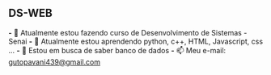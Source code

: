 ## DS-WEB

**-** 🔭 Atualmente estou fazendo curso de Desenvolvimento de Sistemas - Senai
**-** 🌱 Atualmente estou aprendendo python, c++, HTML, Javascript, css ...
**-** 🤔 Estou em busca de saber banco de dados
**-** 📫 Meu e-mail: gutopavani439@gmail.com

